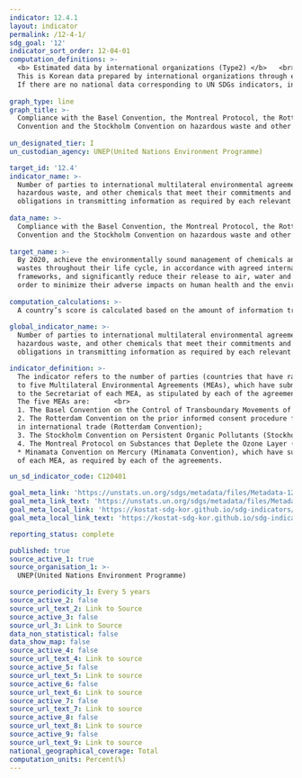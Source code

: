 ```yaml
---
indicator: 12.4.1
layout: indicator
permalink: /12-4-1/
sdg_goal: '12'
indicator_sort_order: 12-04-01
computation_definitions: >-
  <b> Estimated data by international organizations (Type2) </b>   <br>
  This is Korean data prepared by international organizations through estimation and modeling. <br>
  If there are no national data corresponding to UN SDGs indicators, international data are available for monitoring.
  
graph_type: line
graph_title: >-
  Compliance with the Basel Convention, the Montreal Protocol, the Rotterdam
  Convention and the Stockholm Convention on hazardous waste and other chemicals
  
un_designated_tier: I
un_custodian_agency: UNEP(United Nations Environment Programme)

target_id: '12.4'
indicator_name: >-
  Number of parties to international multilateral environmental agreements on
  hazardous waste, and other chemicals that meet their commitments and
  obligations in transmitting information as required by each relevant agreement
  
data_name: >-
  Compliance with the Basel Convention, the Montreal Protocol, the Rotterdam
  Convention and the Stockholm Convention on hazardous waste and other chemicals
  
target_name: >-
  By 2020, achieve the environmentally sound management of chemicals and all
  wastes throughout their life cycle, in accordance with agreed international
  frameworks, and significantly reduce their release to air, water and soil in
  order to minimize their adverse impacts on human health and the environment
  
computation_calculations: >-
  A country’s score is calculated based on the amount of information transmitted to the convention secretariat. 
  
global_indicator_name: >-
  Number of parties to international multilateral environmental agreements on
  hazardous waste, and other chemicals that meet their commitments and
  obligations in transmitting information as required by each relevant agreement

indicator_definition: >-
  The indicator refers to the number of parties (countries that have ratified, accepted, approved or accessed) 
  to five Multilateral Environmental Agreements (MEAs), which have submitted relevant information 
  to the Secretariat of each MEA, as stipulated by each of the agreements.<br><br>
  The five MEAs are:      <br>
  1. The Basel Convention on the Control of Transboundary Movements of Hazardous Wastes and their Disposal (Basel Convention);    <br><br>
  2. The Rotterdam Convention on the prior informed consent procedure for certain hazardous chemicals and pesticides     <br><br>
  in international trade (Rotterdam Convention);
  3. The Stockholm Convention on Persistent Organic Pollutants (Stockholm Convention);    <br><br>
  4. The Montreal Protocol on Substances that Deplete the Ozone Layer (Montreal Protocol); and    <br><br>
  * Minamata Convention on Mercury (Minamata Convention), which have submitted the information to the Secretariat 
  of each MEA, as required by each of the agreements. 

un_sd_indicator_code: C120401

goal_meta_link: 'https://unstats.un.org/sdgs/metadata/files/Metadata-12-04-01.pdf'
goal_meta_link_text: 'https://unstats.un.org/sdgs/metadata/files/Metadata-12-04-01.pdf'
goal_meta_local_link: 'https://kostat-sdg-kor.github.io/sdg-indicators/public/data/Metadata-12-04-01_ENG.pdf'
goal_meta_local_link_text: 'https://kostat-sdg-kor.github.io/sdg-indicators/public/data/Metadata-12-04-01_ENG.pdf'

reporting_status: complete

published: true
source_active_1: true
source_organisation_1: >- 
  UNEP(United Nations Environment Programme)

source_periodicity_1: Every 5 years
source_active_2: false
source_url_text_2: Link to Source
source_active_3: false
source_url_3: Link to Source
data_non_statistical: false
data_show_map: false
source_active_4: false
source_url_text_4: Link to source
source_active_5: false
source_url_text_5: Link to source
source_active_6: false
source_url_text_6: Link to source
source_active_7: false
source_url_text_7: Link to source
source_active_8: false
source_url_text_8: Link to source
source_active_9: false
source_url_text_9: Link to source
national_geographical_coverage: Total
computation_units: Percent(%)
---
```

